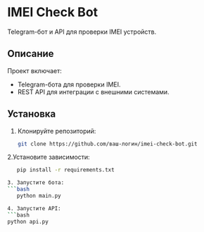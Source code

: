 # IMEI Check Bot

Telegram-бот и API для проверки IMEI устройств.

## Описание
Проект включает:
- Telegram-бота для проверки IMEI.
- REST API для интеграции с внешними системами.

## Установка
1. Клонируйте репозиторий:
   ```bash
   git clone https://github.com/ваш-логин/imei-check-bot.git

2.Установите зависимости:
```bash
   pip install -r requirements.txt

3. Запустите бота:
```bash
   python main.py

4. Запустите API:
```bash
python api.py
